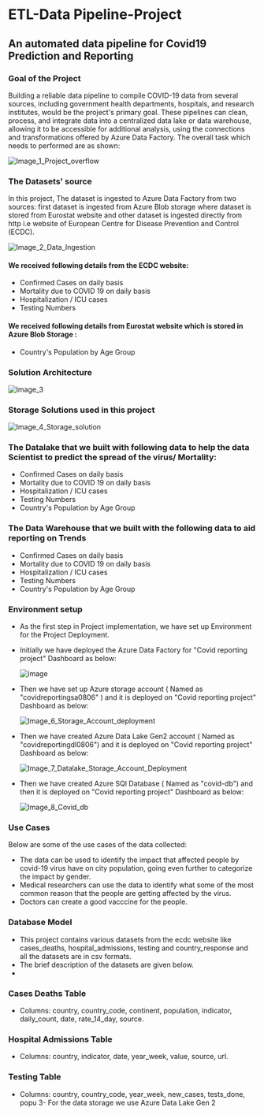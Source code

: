# ETL-Data Pipeline-Project
## An automated data pipeline for Covid19 Prediction and Reporting

### Goal of the Project
Building a reliable data pipeline to compile COVID-19 data from several sources, including government health departments, hospitals, and research institutes, would be the project's primary goal. These pipelines can clean, process, and integrate data into a centralized data lake or data warehouse, allowing it to be accessible for additional analysis, using the connections and transformations offered by Azure Data Factory. The overall task which needs to performed are as shown:

![Image_1_Project_overflow](https://github.com/rahulingle92/COVID-19-ETL_data_pipeline/assets/44425377/94e0e6b9-118f-4299-841e-654a5f31ceb5)



### The Datasets' source
In this project, The dataset is ingested to Azure Data Factory from two sources: first dataset is ingested from Azure Blob storage where dataset is stored from Eurostat website and other dataset is ingested directly from http i.e website of European Centre for Disease Prevention and Control (ECDC). 

![Image_2_Data_Ingestion](https://github.com/rahulingle92/COVID-19-ETL_data_pipeline/assets/44425377/d9adad45-d4c2-410e-b6bc-869570f564f0)

#### We received following details  from the ECDC  website:
 * Confirmed Cases on daily basis
 * Mortality due to COVID 19 on daily basis
 * Hospitalization / ICU cases
 * Testing Numbers
   
#### We received  following details from Eurostat website which is stored in Azure Blob Storage :
 * Country's Population by Age Group

### Solution Architecture 

![Image_3](https://github.com/rahulingle92/COVID-19-ETL_data_pipeline/assets/44425377/3da3bd9f-6af5-44a4-8483-2739296fa938)

### Storage Solutions used in this project

![Image_4_Storage_solution](https://github.com/rahulingle92/COVID-19-ETL_data_pipeline/assets/44425377/8b70aa2a-352f-4c28-8dac-a73a13c5fae6)



### The Datalake that we built with following data to help the data Scientist to predict the spread of the virus/ Mortality:
 * Confirmed Cases on daily basis
 * Mortality due to COVID 19 on daily basis
 * Hospitalization / ICU cases
 * Testing Numbers
 * Country's Population by Age Group
### The Data Warehouse that we built with the following data to aid reporting on Trends
 * Confirmed Cases on daily basis
 * Mortality due to COVID 19 on daily basis
 * Hospitalization / ICU cases
 * Testing Numbers
 * Country's Population by Age Group

### Environment setup
 * As the first step in Project implementation, we have set up Environment for the Project Deployment.
 * Initially we have deployed the Azure Data Factory for "Covid reporting project" Dashboard as below:

   ![image](https://github.com/rahulingle92/COVID-19-ETL_data_pipeline/assets/44425377/cd4925b1-de05-45d3-a95b-a154f586f02b)

* Then we have set up Azure storage account ( Named as "covidreportingsa0806" ) and it is deployed on "Covid reporting project" Dashboard as below:

  ![Image_6_Storage_Account_deployment](https://github.com/rahulingle92/COVID-19-ETL_data_pipeline/assets/44425377/429fabf7-1593-4d7b-bb54-dbdf12730f0b)

* Then we have created Azure Data Lake Gen2 account ( Named as "covidreportingdl0806") and it is deployed on "Covid reporting project" Dashboard as below:

  ![Image_7_Datalake_Storage_Account_Deployment](https://github.com/rahulingle92/COVID-19-ETL_data_pipeline/assets/44425377/2e617d91-eb82-4898-83e3-eda1ebb3e365)

* Then we have created Azure SQl Database ( Named as "covid-db") and then it is deployed on "Covid reporting project" Dashboard as below:

  ![Image_8_Covid_db](https://github.com/rahulingle92/COVID-19-ETL_data_pipeline/assets/44425377/a68b4282-9eec-4309-aa8c-31309ed81047)





 
### Use Cases
Below are some of the use cases of the data collected:
- The data can be used to identify the impact that affected people by covid-19 virus have on city population, going even further to categorize the impact by gender.
- Medical researchers can use the data to identify what some of the most common reason that the people are getting affected by the virus.
- Doctors can create a good vacccine for the people.

### Database Model
- This project contains various datasets from the ecdc website like cases_deaths, hospital_admissions, testing and country_response and all the datasets are in csv formats.
- The brief description of the datasets are given below.
- 
### Cases Deaths Table

- Columns: country, country_code, continent, population, indicator, daily_count, date, rate_14_day, source.

### Hospital Admissions Table

- Columns: country, indicator, date, year_week, value, source, url.

### Testing Table

- Columns: country, country_code, year_week, new_cases, tests_done, popu
3- For the data storage we use Azure Data Lake Gen 2
